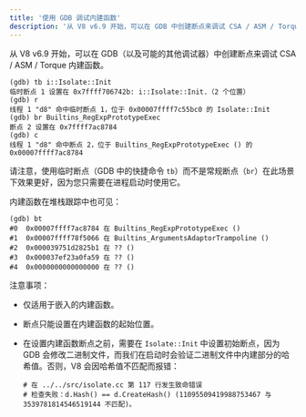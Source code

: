 ```yaml
---
title: '使用 GDB 调试内建函数'
description: '从 V8 v6.9 开始，可以在 GDB 中创建断点来调试 CSA / ASM / Torque 内建函数。'
---
```

从 V8 v6.9 开始，可以在 GDB（以及可能的其他调试器）中创建断点来调试 CSA / ASM / Torque 内建函数。

```
(gdb) tb i::Isolate::Init
临时断点 1 设置在 0x7ffff706742b: i::Isolate::Init.（2 个位置）
(gdb) r
线程 1 "d8" 命中临时断点 1，位于 0x00007ffff7c55bc0 的 Isolate::Init
(gdb) br Builtins_RegExpPrototypeExec
断点 2 设置在 0x7ffff7ac8784
(gdb) c
线程 1 "d8" 命中断点 2，位于 Builtins_RegExpPrototypeExec () 的 0x00007ffff7ac8784
```

请注意，使用临时断点（GDB 中的快捷命令 `tb`）而不是常规断点（`br`）在此场景下效果更好，因为您只需要在进程启动时使用它。

内建函数在堆栈跟踪中也可见：

```
(gdb) bt
#0  0x00007ffff7ac8784 在 Builtins_RegExpPrototypeExec ()
#1  0x00007ffff78f5066 在 Builtins_ArgumentsAdaptorTrampoline ()
#2  0x000039751d2825b1 在 ?? ()
#3  0x000037ef23a0fa59 在 ?? ()
#4  0x0000000000000000 在 ?? ()
```

注意事项：

- 仅适用于嵌入的内建函数。
- 断点只能设置在内建函数的起始位置。
- 在设置内建函数断点之前，需要在 `Isolate::Init` 中设置初始断点，因为 GDB 会修改二进制文件，而我们在启动时会验证二进制文件中内建部分的哈希值。否则，V8 会因哈希值不匹配而报错：

    ```
    # 在 ../../src/isolate.cc 第 117 行发生致命错误
    # 检查失败：d.Hash() == d.CreateHash() (11095509419988753467 与 3539781814546519144 不匹配)。
    ```
